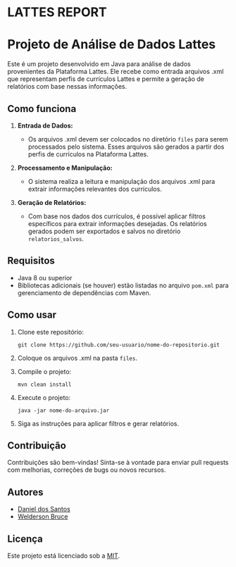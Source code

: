 # LATTES REPORT
# Projeto de Análise de Dados Lattes

Este é um projeto desenvolvido em Java para análise de dados provenientes da Plataforma Lattes. Ele recebe como entrada arquivos .xml que representam perfis de currículos Lattes e permite a geração de relatórios com base nessas informações.

## Como funciona

1. **Entrada de Dados:**
   - Os arquivos .xml devem ser colocados no diretório `files` para serem processados pelo sistema. Esses arquivos são gerados a partir dos perfis de currículos na Plataforma Lattes.

2. **Processamento e Manipulação:**
   - O sistema realiza a leitura e manipulação dos arquivos .xml para extrair informações relevantes dos currículos.

3. **Geração de Relatórios:**
   - Com base nos dados dos currículos, é possível aplicar filtros específicos para extrair informações desejadas. Os relatórios gerados podem ser exportados e salvos no diretório `relatorios_salvos`.

## Requisitos

- Java 8 ou superior
- Bibliotecas adicionais (se houver) estão listadas no arquivo `pom.xml` para gerenciamento de dependências com Maven.

## Como usar

1. Clone este repositório:
   ```
   git clone https://github.com/seu-usuario/nome-do-repositorio.git
   ```

3. Coloque os arquivos .xml na pasta `files`.

4. Compile o projeto:
    ```
    mvn clean install
    ```

4. Execute o projeto:
    ```
    java -jar nome-do-arquivo.jar
    ```
    
5. Siga as instruções para aplicar filtros e gerar relatórios.

## Contribuição

Contribuições são bem-vindas! Sinta-se à vontade para enviar pull requests com melhorias, correções de bugs ou novos recursos.

## Autores

- [Daniel dos Santos](https://github.com/dsantosr)
- [Welderson Bruce](https://github.com/brvcelose)

## Licença

Este projeto está licenciado sob a [MIT](https://opensource.org/license/mit).
